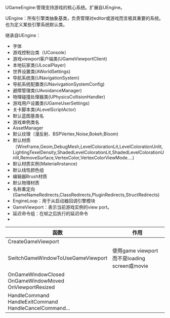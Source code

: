 UGameEngine:管理支持游戏的核心系统。扩展自UEngine。

UEngine：所有引擎类抽象基类，负责管理对editor或游戏而言极其重要的系统。也为定义某些引擎系统默认类。



继承自UEngine：

- 字体
- 游戏控制台类（UConsole）
- 游戏viewport客户端类(UGameViewportClient)
- 本地玩家类(ULocalPlayer)
- 世界设置类(AWorldSettings)
- 导航系统类(UNavigationSystem)
- 导航系统配置类(UNavivgationSystemConfig)
- 避障管理类(UAvoidanceManager)
- 物理碰撞处理器类(UPhysicsCollisionHandler)
- 游戏用户设置类(UGameUserSettings)
- 关卡脚本类(ALevelScriptActor)
- 默认蓝图基类名
- 游戏单例类名
- AssetManager
- 默认纹理（漫反射、BSPVertex,Noise,Bokeh,Bloom)
- 默认材质（Wireframe,Geom,DebugMesh,LevelColorationLit,LevelColorationUnlit,LightingTexelDensity,ShadedLevelColorationLit,ShadedLevelColorationUnlit,RemoveSurface,VertexColor,VertexColorViewMode....)
- 默认材质实例(MaterialInstance)
- 默认线性颜色组
- 编辑器Brush材质
- 默认物理材质
- 名称重定向(GameNameRedirects,ClassRedirects,PluginRedirects,StructRedirects)
- EngineLoop：用于从启动器回调引擎模块
- GameViewport：表示当前游戏实例的view port。
- 延迟命令组：在帧之后执行的延迟命令
- 



| 函数                                                         | 作用                                         |
| ------------------------------------------------------------ | -------------------------------------------- |
| CreateGameViewport                                           |                                              |
| SwitchGameWindowToUseGameViewport                            | 使用game viewport而不是loading screen或movie |
| OnGameWindowClosed<br />OnGameWindowMoved<br />OnViewportResized |                                              |
| HandleCommand<br />HandleExitCommand<br />HandleCancelCommand... |                                              |

